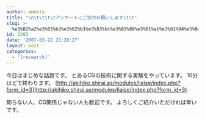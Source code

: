 ```yaml
---
author: ameblo
title: "\n\t\t\t\tアンケートにご協力お願いします\t\t"
slug: >-
  %e3%82%a2%e3%83%b3%e3%82%b1%e3%83%bc%e3%83%88%e3%81%ab%e3%81%94%e5%8d%94%e5%8a%9b%e3%81%8a%e9%a1%98%e3%81%84%e3%81%97%e3%81%be%e3%81%99
id: 3203
date: '2007-03-22 23:28:27'
layout: post
categories:
  - '[research]'
---
```


今日はまじめな話題です。 とあるCGの技術に関する実験をやっています。 10分ほどで終わります。 [http://akihiko.shirai.as/modules/liaise/index.php?form_id=3](http://akihiko.shirai.as/modules/liaise/index.php?form_id=3)

知らない人、CG関係じゃない人も歓迎です。 よろしくご紹介いただければ幸いです。